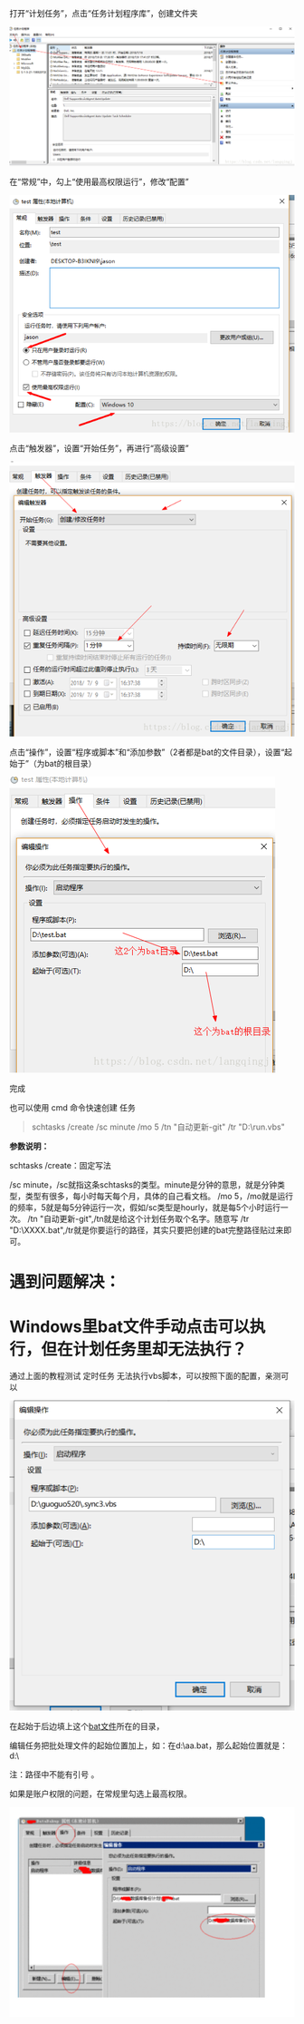 打开“计划任务”，点击“任务计划程序库”，创建文件夹

![img](win10%20%E8%AE%A1%E5%88%92%E4%BB%BB%E5%8A%A1%E4%B8%AD%E5%8A%A0%E5%85%A5bat%E6%96%87%E4%BB%B6%E6%89%A7%E8%A1%8C.assets/20180709173322654)

在“常规”中，勾上“使用最高权限运行”，修改“配置”

![img](win10%20%E8%AE%A1%E5%88%92%E4%BB%BB%E5%8A%A1%E4%B8%AD%E5%8A%A0%E5%85%A5bat%E6%96%87%E4%BB%B6%E6%89%A7%E8%A1%8C.assets/2018070917370822)

点击“触发器”，设置“开始任务”，再进行“高级设置”

![img](win10%20%E8%AE%A1%E5%88%92%E4%BB%BB%E5%8A%A1%E4%B8%AD%E5%8A%A0%E5%85%A5bat%E6%96%87%E4%BB%B6%E6%89%A7%E8%A1%8C.assets/20180709173826897)

点击“操作”，设置“程序或脚本”和“添加参数”（2者都是bat的文件目录），设置“起始于”（为bat的根目录）

![img](win10%20%E8%AE%A1%E5%88%92%E4%BB%BB%E5%8A%A1%E4%B8%AD%E5%8A%A0%E5%85%A5bat%E6%96%87%E4%BB%B6%E6%89%A7%E8%A1%8C.assets/20180709174107234)

完成

也可以使用 cmd 命令快速创建 任务



> schtasks /create /sc minute /mo 5 /tn "自动更新-git" /tr "D:\run.vbs"

**参数说明：**

schtasks /create：固定写法

/sc minute，/sc就指这条schtasks的类型。minute是分钟的意思，就是分钟类型，类型有很多，每小时每天每个月，具体的自己看文档。
/mo 5，/mo就是运行的频率，5就是每5分钟运行一次，假如/sc类型是hourly，就是每5个小时运行一次。
/tn "自动更新-git",/tn就是给这个计划任务取个名字。随意写
/tr "D:\XXXX.bat",/tr就是你要运行的路径，其实只要把创建的bat完整路径贴过来即可。





# 遇到问题解决：

# Windows里bat文件手动点击可以执行，但在计划任务里却无法执行？

通过上面的教程测试 定时任务 无法执行vbs脚本，可以按照下面的配置，亲测可以



![image-20210324175018832](win10%20%E8%AE%A1%E5%88%92%E4%BB%BB%E5%8A%A1%E4%B8%AD%E5%8A%A0%E5%85%A5bat%E6%96%87%E4%BB%B6%E6%89%A7%E8%A1%8C.assets/image-20210324175018832.png)

在起始于后边填上这个[bat文件](https://www.baidu.com/s?wd=bat文件&tn=SE_PcZhidaonwhc_ngpagmjz&rsv_dl=gh_pc_zhidao)所在的目录，

编辑任务把批处理文件的起始位置加上，如：在d:\aa.bat，那么起始位置就是：d:\ 

注：路径中不能有引号 。

如果是账户权限的问题，在常规里勾选上最高权限。

![image-20210324175432856](win10%20%E8%AE%A1%E5%88%92%E4%BB%BB%E5%8A%A1%E4%B8%AD%E5%8A%A0%E5%85%A5bat%E6%96%87%E4%BB%B6%E6%89%A7%E8%A1%8C.assets/image-20210324175432856.png)